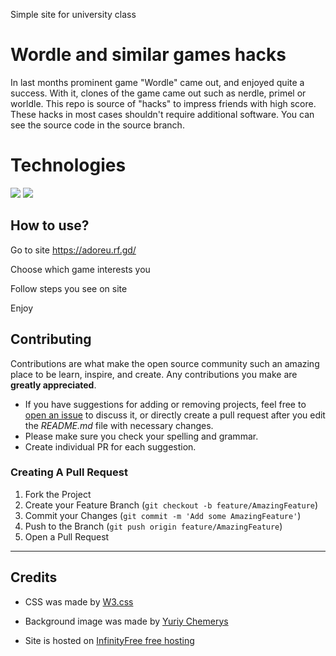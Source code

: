 Simple site for university class

# Wordle and similar games hacks

In last months prominent game "Wordle" came out, and enjoyed quite a success. With it, clones of the game came out such as nerdle, primel or worldle. This repo is source of "hacks" to impress friends with high score. These hacks in most cases shouldn't require additional software. You can see the source code in the source branch.

# Technologies

<img src="https://img.shields.io/badge/-HTML%205-red?style=for-the-badge&logo=html5&logoColor=white&labelColor=black">
<img src="https://img.shields.io/badge/php-%23777BB4.svg?style=for-the-badge&logo=php&logoColor=white&labelColor=black">

## How to use?

 Go to site <https://adoreu.rf.gd/>

 Choose which game interests you

 Follow steps you see on site

 Enjoy

## Contributing

Contributions are what make the open source community such an amazing place to be learn, inspire, and create. Any contributions you make are **greatly appreciated**.

* If you have suggestions for adding or removing projects, feel free to [open an issue](https://github.com/Felix-1871/wordle-and-similar-games-hack/issues/new) to discuss it, or directly create a pull request after you edit the *README.md* file with necessary changes.
* Please make sure you check your spelling and grammar.
* Create individual PR for each suggestion.

### Creating A Pull Request

1. Fork the Project
2. Create your Feature Branch (`git checkout -b feature/AmazingFeature`)
3. Commit your Changes (`git commit -m 'Add some AmazingFeature'`)
4. Push to the Branch (`git push origin feature/AmazingFeature`)
5. Open a Pull Request

<hr>

## Credits

* CSS was made by <a href="https://www.w3schools.com/w3css/default.asp" target="_blank" rel="noopener">W3.css</a>

* Background image was made by <a href="https://www.instagram.com/yuriy.chemerys">Yuriy Chemerys</a>
* Site is hosted on <a href="https://www.infinityfree.net/">InfinityFree free hosting</a>
